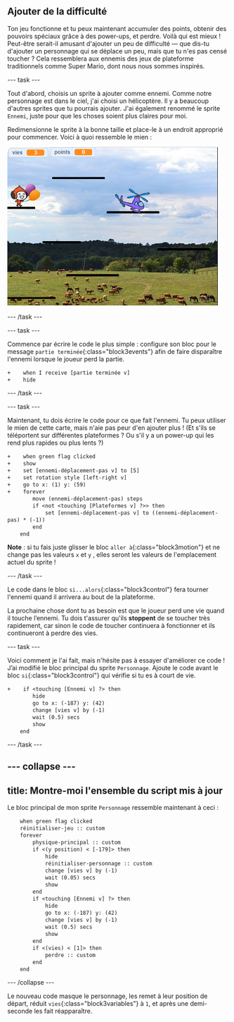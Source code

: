 ## Ajouter de la difficulté

Ton jeu fonctionne et tu peux maintenant accumuler des points, obtenir des pouvoirs spéciaux grâce à des power-ups, et perdre. Voilà qui est mieux ! Peut-être serait-il amusant d'ajouter un peu de difficulté — que dis-tu d'ajouter un personnage qui se déplace un peu, mais que tu n'es pas censé toucher ? Cela ressemblera aux ennemis des jeux de plateforme traditionnels comme Super Mario, dont nous nous sommes inspirés.

--- task ---

Tout d'abord, choisis un sprite à ajouter comme ennemi. Comme notre personnage est dans le ciel, j'ai choisi un hélicoptère. Il y a beaucoup d'autres sprites que tu pourrais ajouter. J'ai également renommé le sprite `Ennemi`, juste pour que les choses soient plus claires pour moi.

Redimensionne le sprite à la bonne taille et place-le à un endroit approprié pour commencer. Voici à quoi ressemble le mien :

![Le sprite de l'hélicoptère ennemi](images/enemySprite.png)

--- /task ---

--- task ---

Commence par écrire le code le plus simple : configure son bloc pour le message `partie terminée`{:class="block3events"} afin de faire disparaître l'ennemi lorsque le joueur perd la partie.

```blocks3
+    when I receive [partie terminée v]
+    hide
```

--- /task ---

--- task ---

Maintenant, tu dois écrire le code pour ce que fait l'ennemi. Tu peux utiliser le mien de cette carte, mais n'aie pas peur d'en ajouter plus ! (Et s'ils se téléportent sur différentes plateformes ? Ou s'il y a un power-up qui les rend plus rapides ou plus lents ?)

```blocks3
+    when green flag clicked
+    show
+    set [ennemi-déplacement-pas v] to [5]
+    set rotation style [left-right v]
+    go to x: (1) y: (59)
+    forever
        move (ennemi-déplacement-pas) steps
        if <not <touching [Plateformes v] ?>> then
            set [ennemi-déplacement-pas v] to ((ennemi-déplacement-pas) * (-1))
        end
    end
```

**Note** : si tu fais juste glisser le bloc `aller à`{:class="block3motion"} et ne change pas les valeurs `x` et `y` , elles seront les valeurs de l'emplacement actuel du sprite !

--- /task ---

Le code dans le bloc `si...alors`{:class="block3control"} fera tourner l'ennemi quand il arrivera au bout de la plateforme.

La prochaine chose dont tu as besoin est que le joueur perd une vie quand il touche l’ennemi. Tu dois t'assurer qu'ils **stoppent** de se toucher très rapidement, car sinon le code de toucher continuera à fonctionner et ils continueront à perdre des vies.

--- task ---

Voici comment je l'ai fait, mais n'hésite pas à essayer d'améliorer ce code ! J’ai modifié le bloc principal du sprite `Personnage`. Ajoute le code avant le bloc `si`{:class="block3control"} qui vérifie si tu es à court de vie.

```blocks3
+    if <touching [Ennemi v] ?> then
        hide
        go to x: (-187) y: (42)
        change [vies v] by (-1)
        wait (0.5) secs
        show
    end
```

--- /task ---

--- collapse ---
---
title: Montre-moi l'ensemble du script mis à jour
---

Le bloc principal de mon sprite `Personnage` ressemble maintenant à ceci :

```blocks3
    when green flag clicked
    réinitialiser-jeu :: custom
    forever
        physique-principal :: custom
        if <(y position) < [-179]> then
            hide
            réinitialiser-personnage :: custom
            change [vies v] by (-1)
            wait (0.05) secs
            show
        end
        if <touching [Ennemi v] ?> then
            hide
            go to x: (-187) y: (42)
            change [vies v] by (-1)
            wait (0.5) secs
            show
        end
        if <(vies) < [1]> then
            perdre :: custom
        end
    end
```

--- /collapse ---

Le nouveau code masque le personnage, les remet à leur position de départ, réduit `vies`{:class="block3variables"} à `1`, et après une demi-seconde les fait réapparaître.
